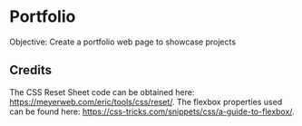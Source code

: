 # Portfolio
Objective: Create a portfolio web page to showcase projects

## Credits
The CSS Reset Sheet code can be obtained here: https://meyerweb.com/eric/tools/css/reset/. The flexbox properties used can be found here: https://css-tricks.com/snippets/css/a-guide-to-flexbox/.
